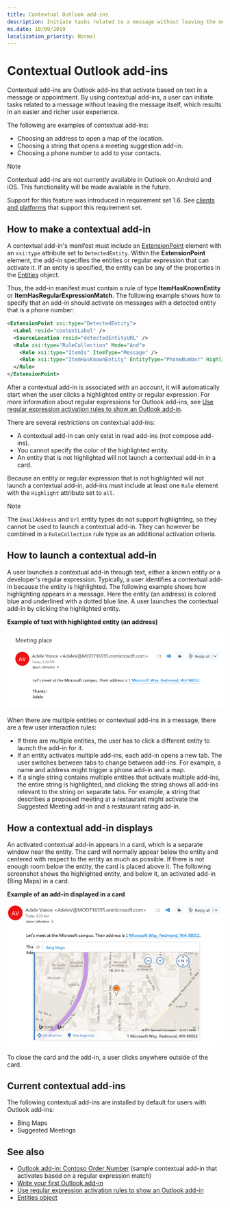 ```yaml
---
title: Contextual Outlook add-ins
description: Initiate tasks related to a message without leaving the message itself to result in an easier and richer user experience.
ms.date: 10/09/2019
localization_priority: Normal
---
```


# Contextual Outlook add-ins

Contextual add-ins are Outlook add-ins that activate based on text in a message or appointment. By using contextual add-ins, a user can initiate tasks related to a message without leaving the message itself, which results in an easier and richer user experience.

The following are examples of contextual add-ins:

- Choosing an address to open a map of the location.
- Choosing a string that opens a meeting suggestion add-in.
- Choosing a phone number to add to your contacts.


> [!NOTE]
> Contextual add-ins are not currently available in Outlook on Android and iOS. This functionality will be made available in the future.
>
> Support for this feature was introduced in requirement set 1.6. See [clients and platforms](/office/dev/add-ins/reference/requirement-sets/outlook-api-requirement-sets#requirement-sets-supported-by-exchange-servers-and-outlook-clients) that support this requirement set.

## How to make a contextual add-in

A contextual add-in's manifest must include an [ExtensionPoint](/office/dev/add-ins/reference/manifest/extensionpoint) element with an `xsi:type` attribute set to `DetectedEntity`. Within the **ExtensionPoint** element, the add-in specifies the entities or regular expression that can activate it. If an entity is specified, the entity can be any of the properties in the [Entities](/javascript/api/outlook/office.entities) object.

Thus, the add-in manifest must contain a rule of type **ItemHasKnownEntity** or **ItemHasRegularExpressionMatch**. The following example shows how to specify that an add-in should activate on messages with a detected entity that is a phone number:

```XML
<ExtensionPoint xsi:type="DetectedEntity">
  <Label resid="contextLabel" />
  <SourceLocation resid="detectedEntityURL" />
  <Rule xsi:type="RuleCollection" Mode="And">
    <Rule xsi:type="ItemIs" ItemType="Message" />
    <Rule xsi:type="ItemHasKnownEntity" EntityType="PhoneNumber" Highlight="all" />
  </Rule>
</ExtensionPoint>
```

After a contextual add-in is associated with an account, it will automatically start when the user clicks a highlighted entity or regular expression. For more information about regular expressions for Outlook add-ins, see [Use regular expression activation rules to show an Outlook add-in](use-regular-expressions-to-show-an-outlook-add-in.md).

There are several restrictions on contextual add-ins:

- A contextual add-in can only exist in read add-ins (not compose add-ins).
- You cannot specify the color of the highlighted entity.
- An entity that is not highlighted will not launch a contextual add-in in a card.

Because an entity or regular expression that is not highlighted will not launch a contextual add-in, add-ins must include at least one `Rule` element with the `Highlight` attribute set to `all`.

> [!NOTE]
> The `EmailAddress` and `Url` entity types do not support highlighting, so they cannot be used to launch a contextual add-in. They can however be combined in a `RuleCollection` rule type as an additional activation criteria.

## How to launch a contextual add-in

A user launches a contextual add-in through text, either a known entity or a developer's regular expression. Typically, a user identifies a contextual add-in because the entity is highlighted. The following example shows how highlighting appears in a message. Here the entity (an address) is colored blue and underlined with a dotted blue line. A user launches the contextual add-in by clicking the highlighted entity. 

**Example of text with highlighted entity (an address)**

![Shows the highlighted entity within an email](images/outlook-detected-entity-highlight.png)
    
When there are multiple entities or contextual add-ins in a message, there are a few user interaction rules:

- If there are multiple entities, the user has to click a different entity to launch the add-in for it.
- If an entity activates multiple add-ins, each add-in opens a new tab. The user switches between tabs to change between add-ins. For example, a name and address might trigger a phone add-in and a map.
- If a single string contains multiple entities that activate multiple add-ins, the entire string is highlighted, and clicking the string shows all add-ins relevant to the string on separate tabs. For example, a string that describes a proposed meeting at a restaurant might activate the Suggested Meeting add-in and a restaurant rating add-in.

## How a contextual add-in displays

An activated contextual add-in appears in a card, which is a separate window near the entity. The card will normally appear below the entity and centered with respect to the entity as much as possible. If there is not enough room below the entity, the card is placed above it. The following screenshot shows the highlighted entity, and below it, an activated add-in (Bing Maps) in a card.

**Example of an add-in displayed in a card**

![Shows a contextual app in a card](images/outlook-detected-entity-card.png)

To close the card and the add-in, a user clicks anywhere outside of the card.

## Current contextual add-ins

The following contextual add-ins are installed by default for users with Outlook add-ins:

- Bing Maps 
- Suggested Meetings

## See also

- [Outlook add-in: Contoso Order Number](https://github.com/OfficeDev/Outlook-Add-In-Contextual-Regex) (sample contextual add-in that activates based on a regular expression match)
- [Write your first Outlook add-in](quick-start.md)
- [Use regular expression activation rules to show an Outlook add-in](use-regular-expressions-to-show-an-outlook-add-in.md)
- [Entities object](/javascript/api/outlook/office.entities)
